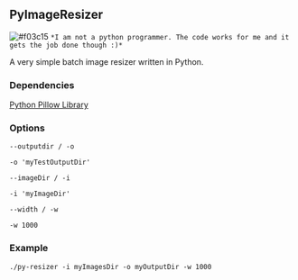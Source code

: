## PyImageResizer

![#f03c15](https://placehold.it/15/f03c15/000000?text=+) `*I am not a python programmer. The code works for me and it gets the job done though :)*`

A very simple batch image resizer written in Python.

### Dependencies
[Python Pillow Library](https://pillow.readthedocs.io/en/latest/)

### Options
``` 
--outputdir / -o
``` 
``` 
-o 'myTestOutputDir'
``` 
``` 
--imageDir / -i
``` 
``` 
-i 'myImageDir'
``` 
``` 
--width / -w
``` 
``` 
-w 1000
``` 

### Example
````
./py-resizer -i myImagesDir -o myOutputDir -w 1000
````

